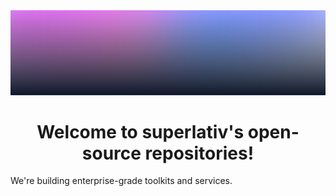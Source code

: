 <div align="center">
    <img src="header.png" alt=":banner:"/>
    <h1>Welcome to superlativ's open-source repositories!</h1>
</div>

We're building enterprise-grade toolkits and services.
